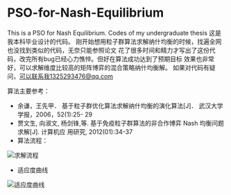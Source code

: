 # PSO-for-Nash-Equilibrium
This is a PSO for Nash Equilibrium. Codes of my undergraduate thesis
这是我本科毕业设计的代码。
刚开始想用粒子群算法求解纳什均衡的时候，找遍全网也没找到类似的代码，无奈只能参照论文
花了很多时间和精力才写出了这份代码，改完所有bug已经心力憔悴。但好在算法成功达到了预期目标
效果也非常好，可以求解维度比较高的矩阵博弈的混合策略纳什均衡解。
如果对代码有疑问，可以联系我1325293476@qq.com

算法主要参考：
- 余谦，王先甲． 基于粒子群优化算法求解纳什均衡的演化算法[J]． 武汉大学学报，2006，52(1):25- 29
- 贾文生, 向淑文, 杨剑锋,等. 基于免疫粒子群算法的非合作博弈 Nash 均衡问题求解[J]. 计算机应 用研究, 2012(01):34-37
- 算法流程：

![求解流程](https://user-images.githubusercontent.com/47975865/168188905-bde46cee-0ac2-4ffb-b08b-84019147c8c6.png#pic_center)
- 适应度曲线

![适应度曲线](https://user-images.githubusercontent.com/47975865/168188912-5b2bf4a6-fa21-41ea-8a83-ade71820b70f.png#pic_center)

